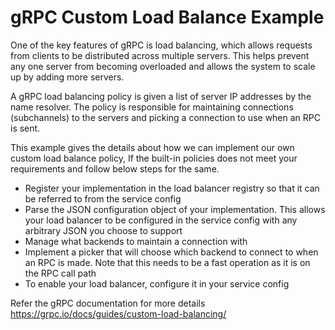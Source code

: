 gRPC Custom Load Balance Example
=====================

One of the key features of gRPC is load balancing, which allows requests from clients to be distributed across multiple servers. 
This helps prevent any one server from becoming overloaded and allows the system to scale up by adding more servers.

A gRPC load balancing policy is given a list of server IP addresses by the name resolver. 
The policy is responsible for maintaining connections (subchannels) to the servers and picking a connection to use when an RPC is sent.

This example gives the details about how we can implement our own custom load balance policy, If the built-in policies does not meet your requirements
and follow below steps for the same.

 - Register your implementation in the load balancer registry so that it can be referred to from the service config
 - Parse the JSON configuration object of your implementation. This allows your load balancer to be configured in the service config with any arbitrary JSON you choose to support
 - Manage what backends to maintain a connection with
 - Implement a picker that will choose which backend to connect to when an RPC is made. Note that this needs to be a fast operation as it is on the RPC call path
 - To enable your load balancer, configure it in your service config

Refer the gRPC documentation for more details https://grpc.io/docs/guides/custom-load-balancing/
